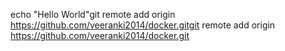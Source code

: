 echo "Hello World"git remote add origin https://github.com/veeranki2014/docker.gitgit remote add origin https://github.com/veeranki2014/docker.git